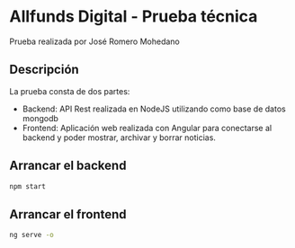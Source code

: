 # Allfunds Digital - Prueba técnica

Prueba realizada por José Romero Mohedano

## Descripción

La prueba consta de dos partes: 

- Backend: API Rest realizada en NodeJS utilizando como base de datos mongodb
- Frontend: Aplicación web realizada con Angular para conectarse al backend y poder mostrar, archivar y borrar noticias.

## Arrancar el backend
```bash
npm start
```

## Arrancar el frontend
```bash
ng serve -o
```
